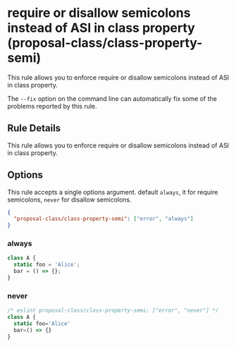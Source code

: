# require or disallow semicolons instead of ASI in class property (proposal-class/class-property-semi)

This rule allows you to enforce require or disallow semicolons instead of ASI in class property.

The `--fix` option on the command line can automatically fix some of the problems reported by this rule.

## Rule Details

This rule allows you to enforce require or disallow semicolons instead of ASI in class property.

## Options

This rule accepts a single options argument. default `always`, it for require semicolons, `never` for disallow semicolons.

```json
{
  "proposal-class/class-property-semi": ["error", "always"]
}
```

### always

```js
class A {
  static foo = 'Alice';
  bar = () => {};
}
```

### never

```js
/* eslint proposal-class/class-property-semi: ["error", "never"] */
class A {
  static foo='Alice'
  bar=() => {}
}
```
